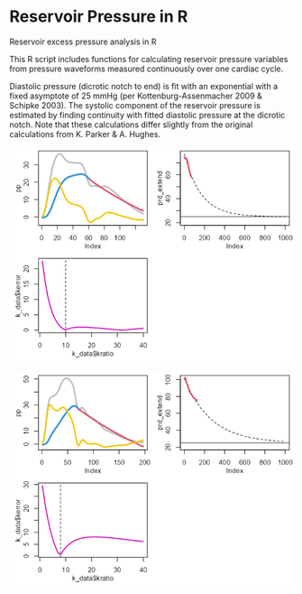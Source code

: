 # Reservoir Pressure in R
Reservoir excess pressure analysis in R

This R script includes functions for calculating reservoir pressure variables from pressure waveforms measured continuously over one cardiac cycle.

Diastolic pressure (dicrotic notch to end) is fit with an exponential with a fixed asymptote of 25 mmHg (per Kottenburg-Assenmacher 2009 & Schipke 2003). The systolic component of the reservoir pressure is estimated by finding continuity with fitted diastolic pressure at the dicrotic notch. Note that these calculations differ slightly from the original calculations from K. Parker & A. Hughes.

![Example 1](rp_1.png)

![Example 2](rp_2.png)
